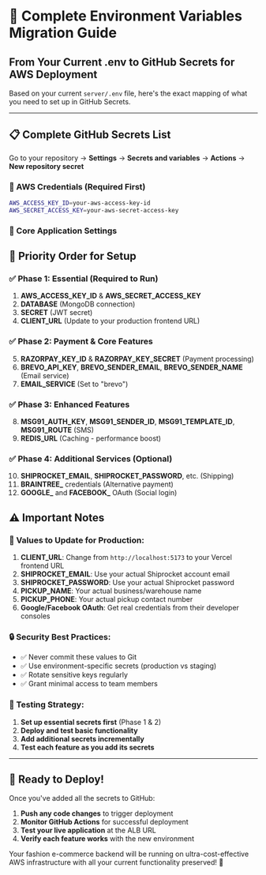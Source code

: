 # 🔄 Complete Environment Variables Migration Guide
## From Your Current .env to GitHub Secrets for AWS Deployment

Based on your current `server/.env` file, here's the exact mapping of what you need to set up in GitHub Secrets.

---

## 📋 Complete GitHub Secrets List

Go to your repository → **Settings** → **Secrets and variables** → **Actions** → **New repository secret**

### 🔧 AWS Credentials (Required First)
```bash
AWS_ACCESS_KEY_ID=your-aws-access-key-id
AWS_SECRET_ACCESS_KEY=your-aws-secret-access-key
```

### 💾 Core Application Settings

## 🎯 Priority Order for Setup

### ✅ Phase 1: Essential (Required to Run)
1. **AWS_ACCESS_KEY_ID** & **AWS_SECRET_ACCESS_KEY**
2. **DATABASE** (MongoDB connection)
3. **SECRET** (JWT secret)
4. **CLIENT_URL** (Update to your production frontend URL)

### ✅ Phase 2: Payment & Core Features
5. **RAZORPAY_KEY_ID** & **RAZORPAY_KEY_SECRET** (Payment processing)
6. **BREVO_API_KEY**, **BREVO_SENDER_EMAIL**, **BREVO_SENDER_NAME** (Email service)
7. **EMAIL_SERVICE** (Set to "brevo")

### ✅ Phase 3: Enhanced Features
8. **MSG91_AUTH_KEY**, **MSG91_SENDER_ID**, **MSG91_TEMPLATE_ID**, **MSG91_ROUTE** (SMS)
9. **REDIS_URL** (Caching - performance boost)

### ✅ Phase 4: Additional Services (Optional)
10. **SHIPROCKET_EMAIL**, **SHIPROCKET_PASSWORD**, etc. (Shipping)
11. **BRAINTREE_** credentials (Alternative payment)
12. **GOOGLE_** and **FACEBOOK_** OAuth (Social login)

## ⚠️ Important Notes

### 🔄 Values to Update for Production:
1. **CLIENT_URL**: Change from `http://localhost:5173` to your Vercel frontend URL
2. **SHIPROCKET_EMAIL**: Use your actual Shiprocket account email
3. **SHIPROCKET_PASSWORD**: Use your actual Shiprocket password
4. **PICKUP_NAME**: Your actual business/warehouse name
5. **PICKUP_PHONE**: Your actual pickup contact number
6. **Google/Facebook OAuth**: Get real credentials from their developer consoles

### 🔒 Security Best Practices:
- ✅ Never commit these values to Git
- ✅ Use environment-specific secrets (production vs staging)
- ✅ Rotate sensitive keys regularly
- ✅ Grant minimal access to team members

### 🚀 Testing Strategy:
1. **Set up essential secrets first** (Phase 1 & 2)
2. **Deploy and test basic functionality**
3. **Add additional secrets incrementally**
4. **Test each feature as you add its secrets**

---

## 🎉 Ready to Deploy!

Once you've added all the secrets to GitHub:

1. **Push any code changes** to trigger deployment
2. **Monitor GitHub Actions** for successful deployment
3. **Test your live application** at the ALB URL
4. **Verify each feature works** with the new environment

Your fashion e-commerce backend will be running on ultra-cost-effective AWS infrastructure with all your current functionality preserved! 🚀

